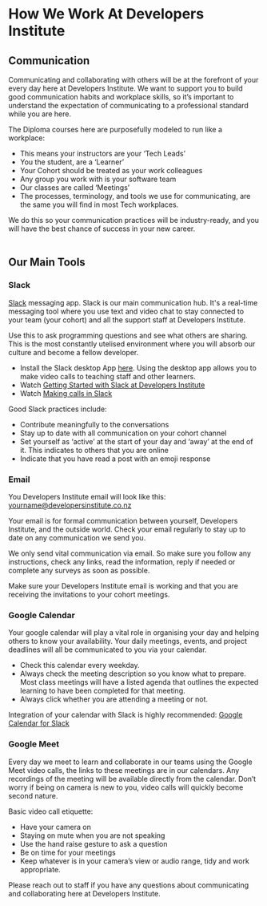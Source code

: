 # How We Work At Developers Institute

## Communication

Communicating and collaborating with others will be at the forefront of your every day here at Developers Institute. We want to support you to build good communication habits and workplace skills, so it’s important to understand the expectation of communicating to a professional standard while you are here. 

The Diploma courses here are purposefully modeled to run like a workplace: 
- This means your instructors are your ‘Tech Leads’
- You the student, are a ‘Learner’
- Your Cohort should be treated as your work colleagues
- Any group you work with is your software team
- Our classes are called ‘Meetings’
- The processes, terminology, and tools we use for communicating, are the same you will find in most Tech workplaces.

We do this so your communication practices will be industry-ready, and you will have the best chance of success in your new career.
<br>
<br>

## Our Main Tools

### Slack

[Slack](https://slack.com/intl/en-nz/) messaging app. Slack is our main communication hub. It's a real-time messaging tool where you use text and video chat to stay connected to your team (your cohort) and all the support staff at Developers Institute.

Use this to ask programming questions and see what others are sharing. This is the most constantly utelised environment where you will absorb our culture and become a fellow developer. 

- Install the Slack desktop App [here](https://slack.com/help/articles/207677868-Download-Slack-for-Mac). Using the desktop app allows you to make video calls to teaching staff and other learners.
- Watch [Getting Started with Slack at Developers Institute](https://www.loom.com/share/a3b3687160364ce8aa9d19e452826736?from_recorder=1)
- Watch [Making calls in Slack](https://www.loom.com/share/67c6ec6d949641e9b84c106493616c76?from_recorder=1)

Good Slack practices include: 

- Contribute meaningfully to the conversations
- Stay up to date with all communication on your cohort channel
- Set yourself as ‘active’ at the start of your day and ‘away’ at the end of it. This indicates to others that you are online
- Indicate that you have read a post with an emoji response


### Email

You Developers Institute email will look like this: yourname@developersinstitute.co.nz

Your email is for formal communication between yourself, Developers Institute, and the outside world. Check your email regularly to stay up to date on any communication we send you. 

We only send vital communication via email. So make sure you follow any instructions, check any links, read the information, reply if needed or complete any surveys as soon as possible. 

Make sure your Developers Institute email is working and that you are receiving the invitations to your cohort meetings.

### Google Calendar 

Your google calendar will play a vital role in organising your day and helping others to know your availability. Your daily meetings, events, and project deadlines will all be communicated to you via your calendar. 

- Check this calendar every weekday. 
- Always check the meeting description so you know what to prepare. Most class meetings will have a listed agenda that outlines the expected learning to have been completed for that meeting. 
- Always click whether you are attending a meeting or not.

Integration of your calendar with Slack is highly recommended: [Google Calendar for Slack](https://slack.com/app-pages/google-calendar)

### Google Meet

Every day we meet to learn and collaborate in our teams using the Google Meet video calls, the links to these meetings are in our calendars. Any recordings of the meeting will be available directly from the calendar. Don’t worry if being on camera is new to you, video calls will quickly become second nature.

Basic video call etiquette: 

- Have your camera on
- Staying on mute when you are not speaking
- Use the hand raise gesture to ask a question
- Be on time for your meetings
- Keep whatever is in your camera’s view or audio range, tidy and work appropriate.


Please reach out to staff if you have any questions about communicating and collaborating here at Developers Institute.

